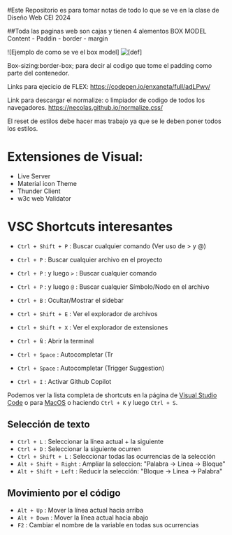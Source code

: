 #Este Repositorio es para tomar notas de todo lo que se ve en la clase de Diseño Web CEI 2024

##Toda las paginas web son cajas y tienen 4 alementos BOX MODEL
Content - Paddin - border - margin

![Ejemplo de como se ve el box model]
![[def]][imagen de boxmodel]

[imagen de boxmodel]: /clases/img-box-model.jpg

Box-sizing:border-box; para decir al codigo que tome el padding como parte del contenedor.

Links para ejecicio de FLEX:
https://codepen.io/enxaneta/full/adLPwv/

Link para descargar el normalize: o limpiador de codigo de todos los navegadores.
https://necolas.github.io/normalize.css/

El reset de estilos debe hacer mas trabajo ya que se le deben poner todos los estilos.




# Extensiones de Visual:
- Live Server
- Material icon Theme
- Thunder Client
- w3c web Validator

# VSC Shortcuts interesantes

- `Ctrl + Shift + P` : Buscar cualquier comando (Ver uso de > y @)
- `Ctrl + P` : Buscar cualquier archivo en el proyecto
- `Ctrl + P` : y luego `>` : Buscar cualquier comando
- `Ctrl + P` : y luego `@` : Buscar cualquier Símbolo/Nodo en el archivo

- `Ctrl + B` : Ocultar/Mostrar el sidebar
- `Ctrl + Shift + E` : Ver el explorador de archivos
- `Ctrl + Shift + X` : Ver el explorador de extensiones
- `Ctrl + Ñ` : Abrir la terminal
- `Ctrl + Space` : Autocompletar (Tr
- `Ctrl + Space` : Autocompletar (Trigger Suggestion)
- `Ctrl + I` : Activar Github Copilot

Podemos ver la lista completa de shortcuts en la página de [Visual Studio Code](https://code.visualstudio.com/shortcuts/keyboard-shortcuts-windows.pdf)
o para [MacOS](https://code.visualstudio.com/shortcuts/keyboard-shortcuts-macos.pdf)
o haciendo `Ctrl + K` y luego `Ctrl + S`.

## Selección de texto
- `Ctrl + L` : Seleccionar la línea actual + la siguiente
- `Ctrl + D` : Seleccionar la siguiente ocurren
- `Ctrl + Shift + L` : Seleccionar todas las ocurrencias de la selección
- `Alt + Shift + Right` : Ampliar la seleccion: "Palabra -> Linea -> Bloque"
- `Alt + Shift + Left` : Reducir la selección: "Bloque -> Linea -> Palabra"

## Movimiento por el código

- `Alt + Up` : Mover la línea actual hacia arriba
- `Alt + Down` : Mover la línea actual hacia abajo
- `F2` : Cambiar el nombre de la variable en todas sus ocurrencias

